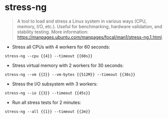 # stress-ng

> A tool to load and stress a Linux system in various ways (CPU, memory, I/O, etc.). Useful for benchmarking, hardware validation, and stability testing.
> More information: <https://manpages.ubuntu.com/manpages/focal/man1/stress-ng.1.html>.

- Stress all CPUs with 4 workers for 60 seconds:

`stress-ng --cpu {{4}} --timeout {{60s}}`

- Stress virtual memory with 2 workers for 30 seconds:

`stress-ng --vm {{2}} --vm-bytes {{512M}} --timeout {{30s}}`

- Stress the I/O subsystem with 3 workers:

`stress-ng --io {{3}} --timeout {{45s}}`

- Run all stress tests for 2 minutes:

`stress-ng --all {{1}} --timeout {{2m}}`
